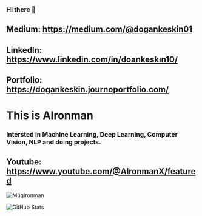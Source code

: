 ### Hi there 👋

## Medium: https://medium.com/@dogankeskin01

## Linkedln: https://www.linkedin.com/in/doankeskın10/

## Portfolio: https://dogankeskin.journoportfolio.com/
# This is AIronman
### Intersted in Machine Learning, Deep Learning, Computer Vision, NLP and doing projects.
## Youtube: https://www.youtube.com/@AIronmanX/featured
![MüqIronman](https://github.com/DoganK01/DoganK01/assets/98788987/3667b4c4-7677-43b8-a8be-48cd13a57d5a)



<!--
**DoganK01/DoganK01** is a ✨ _special_ ✨ repository because its `README.md` (this file) appears on your GitHub profile.

Here are some ideas to get you started:

- 🔭 I’m currently working on ...
- 🌱 I’m currently learning ...
- 👯 I’m looking to collaborate on ...
- 🤔 I’m looking for help with ...
- 💬 Ask me about ...
- 📫 How to reach me: ...
- 😄 Pronouns: ...
- ⚡ Fun fact: ...
-->

![GitHub Stats](https://github-readme-stats.vercel.app/api?username=DoganK01&theme=radical)

